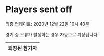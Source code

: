 # Players sent off
최종 업데이트: 2020년 12월 22일 10시 40분


경기 중 오류가 발생하는 경우 자동으로 퇴장됩니다.


| 퇴장된 참가자 |
|:---:|